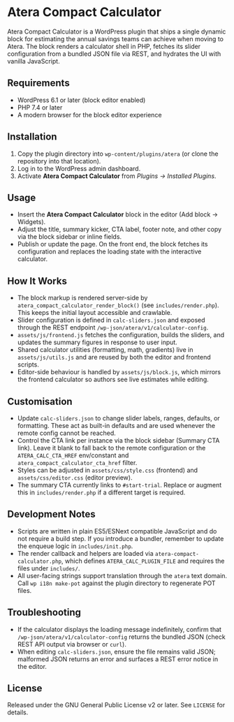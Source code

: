 # Atera Compact Calculator

Atera Compact Calculator is a WordPress plugin that ships a single dynamic block for estimating the annual savings teams can achieve when moving to Atera. The block renders a calculator shell in PHP, fetches its slider configuration from a bundled JSON file via REST, and hydrates the UI with vanilla JavaScript.

## Requirements
- WordPress 6.1 or later (block editor enabled)
- PHP 7.4 or later
- A modern browser for the block editor experience

## Installation
1. Copy the plugin directory into `wp-content/plugins/atera` (or clone the repository into that location).
2. Log in to the WordPress admin dashboard.
3. Activate **Atera Compact Calculator** from *Plugins → Installed Plugins*.

## Usage
- Insert the **Atera Compact Calculator** block in the editor (Add block → Widgets).
- Adjust the title, summary kicker, CTA label, footer note, and other copy via the block sidebar or inline fields.
- Publish or update the page. On the front end, the block fetches its configuration and replaces the loading state with the interactive calculator.

## How It Works
- The block markup is rendered server-side by `atera_compact_calculator_render_block()` (see `includes/render.php`). This keeps the initial layout accessible and crawlable.
- Slider configuration is defined in `calc-sliders.json` and exposed through the REST endpoint `/wp-json/atera/v1/calculator-config`.
- `assets/js/frontend.js` fetches the configuration, builds the sliders, and updates the summary figures in response to user input.
- Shared calculator utilities (formatting, math, gradients) live in `assets/js/utils.js` and are reused by both the editor and frontend scripts.
- Editor-side behaviour is handled by `assets/js/block.js`, which mirrors the frontend calculator so authors see live estimates while editing.

## Customisation
- Update `calc-sliders.json` to change slider labels, ranges, defaults, or formatting. These act as built-in defaults and are used whenever the remote config cannot be reached.
- Control the CTA link per instance via the block sidebar (Summary CTA link). Leave it blank to fall back to the remote configuration or the `ATERA_CALC_CTA_HREF` env/constant and `atera_compact_calculator_cta_href` filter.
- Styles can be adjusted in `assets/css/style.css` (frontend) and `assets/css/editor.css` (editor preview).
- The summary CTA currently links to `#start-trial`. Replace or augment this in `includes/render.php` if a different target is required.

## Development Notes
- Scripts are written in plain ES5/ESNext compatible JavaScript and do not require a build step. If you introduce a bundler, remember to update the enqueue logic in `includes/init.php`.
- The render callback and helpers are loaded via `atera-compact-calculator.php`, which defines `ATERA_CALC_PLUGIN_FILE` and requires the files under `includes/`.
- All user-facing strings support translation through the `atera` text domain. Call `wp i18n make-pot` against the plugin directory to regenerate POT files.

## Troubleshooting
- If the calculator displays the loading message indefinitely, confirm that `/wp-json/atera/v1/calculator-config` returns the bundled JSON (check REST API output via browser or `curl`).
- When editing `calc-sliders.json`, ensure the file remains valid JSON; malformed JSON returns an error and surfaces a REST error notice in the editor.

## License
Released under the GNU General Public License v2 or later. See `LICENSE` for details.
